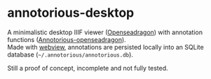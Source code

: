 # annotorious-desktop

A minimalistic desktop IIIF viewer ([Openseadragon](https://github.com/openseadragon/openseadragon)) with annotation functions ([Annotorious-openseadragon](https://github.com/recogito/annotorious-openseadragon)).  
Made with [webview](https://github.com/zserge/webview), annotations are persisted locally into an SQLite database (`~/.annotorious/annotorious.db`).

Still a proof of concept, incomplete and not fully tested.